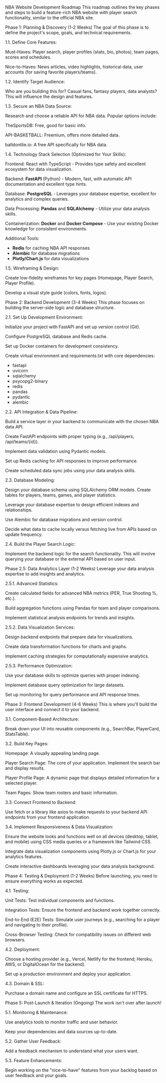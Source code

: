 NBA Website Development Roadmap
This roadmap outlines the key phases and steps to build a feature-rich NBA website with player search functionality, similar to the official NBA site.

Phase 1: Planning & Discovery (1-2 Weeks)
The goal of this phase is to define the project's scope, goals, and technical requirements.

1.1. Define Core Features:

Must-Haves: Player search, player profiles (stats, bio, photos), team pages, scores and schedules.

Nice-to-Haves: News articles, video highlights, historical data, user accounts (for saving favorite players/teams).

1.2. Identify Target Audience:

Who are you building this for? Casual fans, fantasy players, data analysts? This will influence the design and features.

1.3. Secure an NBA Data Source:

Research and choose a reliable API for NBA data. Popular options include:

TheSportsDB: Free, good for basic info.

API-BASKETBALL: Freemium, offers more detailed data.

balldontlie.io: A free API specifically for NBA data.

1.4. Technology Stack Selection (Optimized for Your Skills):

Frontend: React with TypeScript - Provides type safety and excellent ecosystem for data visualization.

Backend: **FastAPI** (Python) - Modern, fast, with automatic API documentation and excellent type hints.

Database: **PostgreSQL** - Leverages your database expertise, excellent for analytics and complex queries.

Data Processing: **Pandas** and **SQLAlchemy** - Utilize your data analysis skills.

Containerization: **Docker** and **Docker Compose** - Use your existing Docker knowledge for consistent environments.

Additional Tools:
- **Redis** for caching NBA API responses
- **Alembic** for database migrations
- **Plotly/Chart.js** for data visualizations

1.5. Wireframing & Design:

Create low-fidelity wireframes for key pages (Homepage, Player Search, Player Profile).

Develop a visual style guide (colors, fonts, logos).

Phase 2: Backend Development (3-4 Weeks)
This phase focuses on building the server-side logic and database structure.

2.1. Set Up Development Environment:

Initialize your project with FastAPI and set up version control (Git).

Configure PostgreSQL database and Redis cache.

Set up Docker containers for development consistency.

Create virtual environment and requirements.txt with core dependencies:
- fastapi
- uvicorn
- sqlalchemy
- psycopg2-binary
- redis
- pandas
- pydantic
- alembic

2.2. API Integration & Data Pipeline:

Build a service layer in your backend to communicate with the chosen NBA data API.

Create FastAPI endpoints with proper typing (e.g., /api/players, /api/teams/{id}).

Implement data validation using Pydantic models.

Set up Redis caching for API responses to improve performance.

Create scheduled data sync jobs using your data analysis skills.

2.3. Database Modeling:

Design your database schema using SQLAlchemy ORM models. Create tables for players, teams, games, and player statistics.

Leverage your database expertise to design efficient indexes and relationships.

Use Alembic for database migrations and version control.

Decide what data to cache locally versus fetching live from APIs based on update frequency.

2.4. Build the Player Search Logic:

Implement the backend logic for the search functionality. This will involve querying your database or the external API based on user input.

Phase 2.5: Data Analytics Layer (1-2 Weeks)
Leverage your data analysis expertise to add insights and analytics.

2.5.1. Advanced Statistics:

Create calculated fields for advanced NBA metrics (PER, True Shooting %, etc.).

Build aggregation functions using Pandas for team and player comparisons.

Implement statistical analysis endpoints for trends and insights.

2.5.2. Data Visualization Services:

Design backend endpoints that prepare data for visualizations.

Create data transformation functions for charts and graphs.

Implement caching strategies for computationally expensive analytics.

2.5.3. Performance Optimization:

Use your database skills to optimize queries with proper indexing.

Implement database query optimization for large datasets.

Set up monitoring for query performance and API response times.

Phase 3: Frontend Development (4-6 Weeks)
This is where you'll build the user interface and connect it to your backend.

3.1. Component-Based Architecture:

Break down your UI into reusable components (e.g., SearchBar, PlayerCard, StatsTable).

3.2. Build Key Pages:

Homepage: A visually appealing landing page.

Player Search Page: The core of your application. Implement the search bar and display results.

Player Profile Page: A dynamic page that displays detailed information for a selected player.

Team Pages: Show team rosters and basic information.

3.3. Connect Frontend to Backend:

Use fetch or a library like axios to make requests to your backend API endpoints from your frontend application.

3.4. Implement Responsiveness & Data Visualization:

Ensure the website looks and functions well on all devices (desktop, tablet, and mobile) using CSS media queries or a framework like Tailwind CSS.

Integrate data visualization components using Plotly.js or Chart.js for your analytics features.

Create interactive dashboards leveraging your data analysis background.

Phase 4: Testing & Deployment (1-2 Weeks)
Before launching, you need to ensure everything works as expected.

4.1. Testing:

Unit Tests: Test individual components and functions.

Integration Tests: Ensure the frontend and backend work together correctly.

End-to-End (E2E) Tests: Simulate user journeys (e.g., searching for a player and navigating to their profile).

Cross-Browser Testing: Check for compatibility issues on different web browsers.

4.2. Deployment:

Choose a hosting provider (e.g., Vercel, Netlify for the frontend; Heroku, AWS, or DigitalOcean for the backend).

Set up a production environment and deploy your application.

4.3. Domain & SSL:

Purchase a domain name and configure an SSL certificate for HTTPS.

Phase 5: Post-Launch & Iteration (Ongoing)
The work isn't over after launch!

5.1. Monitoring & Maintenance:

Use analytics tools to monitor traffic and user behavior.

Keep your dependencies and data sources up-to-date.

5.2. Gather User Feedback:

Add a feedback mechanism to understand what your users want.

5.3. Feature Enhancements:

Begin working on the "nice-to-have" features from your backlog based on user feedback and your goals.